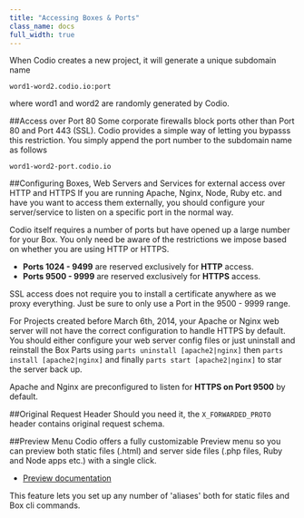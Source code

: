 ```yaml
---
title: "Accessing Boxes & Ports"
class_name: docs
full_width: true
---
```


When Codio creates a new project, it will generate a unique subdomain name

    word1-word2.codio.io:port

where word1 and word2 are randomly generated by Codio.

##Access over Port 80
Some corporate firewalls block ports other than Port 80 and Port 443 (SSL). Codio provides a simple way of letting you bypasss this restriction. You simply append the port number to the subdomain name as follows

    word1-word2-port.codio.io

##Configuring Boxes, Web Servers and Services for external access over HTTP and HTTPS
If you are running Apache, Nginx, Node, Ruby etc. and have you want to access them externally, you should configure your server/service to listen on a specific port in the normal way.

Codio itself requires a number of ports but have opened up a large number for your Box. You only need be aware of the restrictions we impose based on whether you are using HTTP or HTTPS.

- **Ports 1024 - 9499** are reserved exclusively for **HTTP** access. 
- **Ports 9500 - 9999** are reserved exclusively for **HTTPS** access. 

SSL access does not require you to install a certificate anywhere as we proxy everything. Just be sure to only use a Port in the 9500 - 9999 range.

For Projects created before March 6th, 2014, your Apache or Nginx web server will not have the correct configuration to handle HTTPS by default. You should either configure your web server config files or just uninstall and reinstall the Box Parts using `parts uninstall [apache2|nginx]` then `parts install [apache2|nginx]` and finally `parts start [apache2|nginx]` to star the server back up.

Apache and Nginx are preconfigured to listen for **HTTPS on Port 9500** by default.

##Original Request Header
Should you need it, the `X_FORWARDED_PROTO` header contains original request schema.


##Preview Menu
Codio offers a fully customizable Preview menu so you can preview both static files (.html) and server side files (.php files, Ruby and Node apps etc.) with a single click. 

- [Preview documentation](/docs/ide/inline-preview)

This feature lets you set up any number of 'aliases' both for static files and Box cli commands.
